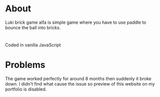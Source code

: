 # About
Luki brick game alfa is simple game where you have to use paddle to bounce the ball into bricks.
#
Coded in vanilla JavaScript
# Problems
The game worked perfectly for around 8 months then suddenly it broke down. I didn't find what cause the issue so preview of this website on my portfolio is disabled.
